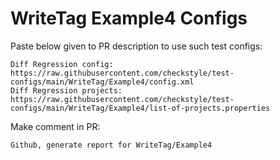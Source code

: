 # WriteTag Example4 Configs
Paste below given to PR description to use such test configs:
```
Diff Regression config: https://raw.githubusercontent.com/checkstyle/test-configs/main/WriteTag/Example4/config.xml
Diff Regression projects: https://raw.githubusercontent.com/checkstyle/test-configs/main/WriteTag/Example4/list-of-projects.properties
```
Make comment in PR:
```
Github, generate report for WriteTag/Example4
```
